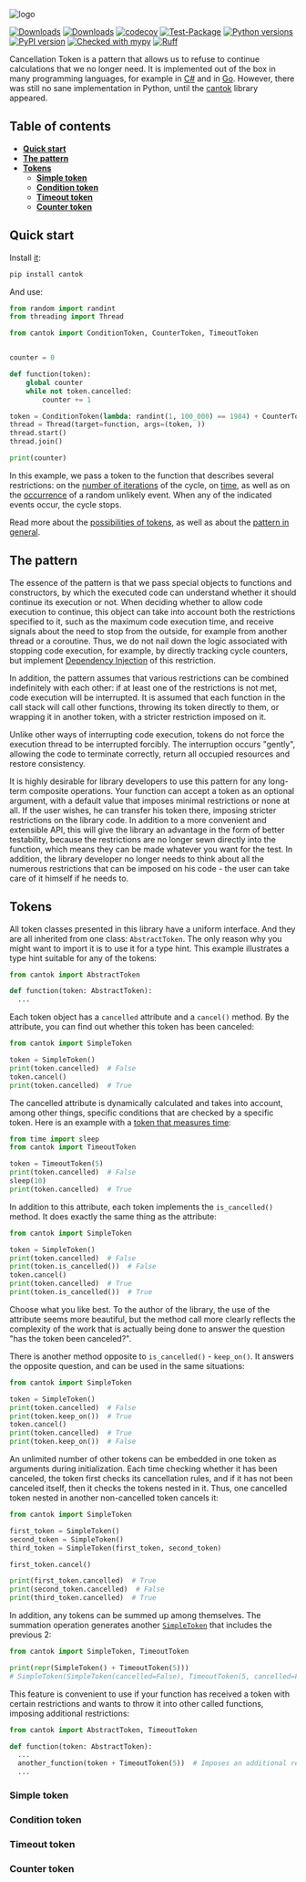 ![logo](https://raw.githubusercontent.com/pomponchik/cantok/develop/docs/assets/logo_2.png)

[![Downloads](https://static.pepy.tech/badge/cantok/month)](https://pepy.tech/project/cantok)
[![Downloads](https://static.pepy.tech/badge/cantok)](https://pepy.tech/project/cantok)
[![codecov](https://codecov.io/gh/pomponchik/cantok/graph/badge.svg?token=eZ4eK6fkmx)](https://codecov.io/gh/pomponchik/cantok)
[![Test-Package](https://github.com/pomponchik/cantok/actions/workflows/tests_and_coverage.yml/badge.svg)](https://github.com/pomponchik/cantok/actions/workflows/tests_and_coverage.yml)
[![Python versions](https://img.shields.io/pypi/pyversions/cantok.svg)](https://pypi.python.org/pypi/cantok)
[![PyPI version](https://badge.fury.io/py/cantok.svg)](https://badge.fury.io/py/cantok)
[![Checked with mypy](http://www.mypy-lang.org/static/mypy_badge.svg)](http://mypy-lang.org/)
[![Ruff](https://img.shields.io/endpoint?url=https://raw.githubusercontent.com/astral-sh/ruff/main/assets/badge/v2.json)](https://github.com/astral-sh/ruff)


Cancellation Token is a pattern that allows us to refuse to continue calculations that we no longer need. It is implemented out of the box in many programming languages, for example in [C#](https://learn.microsoft.com/en-us/dotnet/api/system.threading.cancellationtoken) and in [Go](https://pkg.go.dev/context). However, there was still no sane implementation in Python, until the [cantok](https://github.com/pomponchik/cantok) library appeared.


## Table of contents

- [**Quick start**](#quick-start)
- [**The pattern**](#the-pattern)
- [**Tokens**](#tokens)
  - [**Simple token**](#simple-token)
  - [**Condition token**](#simple-token)
  - [**Timeout token**](#timeout-token)
  - [**Counter token**](#counter-token)


## Quick start

Install [it](https://pypi.org/project/cantok/):

```bash
pip install cantok
```

And use:

```python
from random import randint
from threading import Thread

from cantok import ConditionToken, CounterToken, TimeoutToken


counter = 0

def function(token):
    global counter
    while not token.cancelled:
        counter += 1

token = ConditionToken(lambda: randint(1, 100_000) == 1984) + CounterToken(400_000, direct=False) + TimeoutToken(1)
thread = Thread(target=function, args=(token, ))
thread.start()
thread.join()

print(counter)
```

In this example, we pass a token to the function that describes several restrictions: on the [number of iterations](#counter-token) of the cycle, on [time](#timeout-token), as well as on the [occurrence](#condition-token) of a random unlikely event. When any of the indicated events occur, the cycle stops.

Read more about the [possibilities of tokens](#tokens), as well as about the [pattern in general](#the-pattern).


## The pattern

The essence of the pattern is that we pass special objects to functions and constructors, by which the executed code can understand whether it should continue its execution or not. When deciding whether to allow code execution to continue, this object can take into account both the restrictions specified to it, such as the maximum code execution time, and receive signals about the need to stop from the outside, for example from another thread or a coroutine. Thus, we do not nail down the logic associated with stopping code execution, for example, by directly tracking cycle counters, but implement [Dependency Injection](https://en.wikipedia.org/wiki/Dependency_injection) of this restriction.

In addition, the pattern assumes that various restrictions can be combined indefinitely with each other: if at least one of the restrictions is not met, code execution will be interrupted. It is assumed that each function in the call stack will call other functions, throwing its token directly to them, or wrapping it in another token, with a stricter restriction imposed on it.

Unlike other ways of interrupting code execution, tokens do not force the execution thread to be interrupted forcibly. The interruption occurs "gently", allowing the code to terminate correctly, return all occupied resources and restore consistency.

It is highly desirable for library developers to use this pattern for any long-term composite operations. Your function can accept a token as an optional argument, with a default value that imposes minimal restrictions or none at all. If the user wishes, he can transfer his token there, imposing stricter restrictions on the library code. In addition to a more convenient and extensible API, this will give the library an advantage in the form of better testability, because the restrictions are no longer sewn directly into the function, which means they can be made whatever you want for the test. In addition, the library developer no longer needs to think about all the numerous restrictions that can be imposed on his code - the user can take care of it himself if he needs to.


## Tokens

All token classes presented in this library have a uniform interface. And they are all inherited from one class: `AbstractToken`. The only reason why you might want to import it is to use it for a type hint. This example illustrates a type hint suitable for any of the tokens:

```python
from cantok import AbstractToken

def function(token: AbstractToken):
  ...
```

Each token object has a `cancelled` attribute and a `cancel()` method. By the attribute, you can find out whether this token has been canceled:

```python
from cantok import SimpleToken

token = SimpleToken()
print(token.cancelled)  # False
token.cancel()
print(token.cancelled)  # True
```

The cancelled attribute is dynamically calculated and takes into account, among other things, specific conditions that are checked by a specific token. Here is an example with a [token that measures time](#timeout-token):

```python
from time import sleep
from cantok import TimeoutToken

token = TimeoutToken(5)
print(token.cancelled)  # False
sleep(10)
print(token.cancelled)  # True
```

In addition to this attribute, each token implements the `is_cancelled()` method. It does exactly the same thing as the attribute:

```python
from cantok import SimpleToken

token = SimpleToken()
print(token.cancelled)  # False
print(token.is_cancelled())  # False
token.cancel()
print(token.cancelled)  # True
print(token.is_cancelled())  # True
```

Choose what you like best. To the author of the library, the use of the attribute seems more beautiful, but the method call more clearly reflects the complexity of the work that is actually being done to answer the question "has the token been canceled?".

There is another method opposite to `is_cancelled()` - `keep_on()`. It answers the opposite question, and can be used in the same situations:

```python
from cantok import SimpleToken

token = SimpleToken()
print(token.cancelled)  # False
print(token.keep_on())  # True
token.cancel()
print(token.cancelled)  # True
print(token.keep_on())  # False
```

An unlimited number of other tokens can be embedded in one token as arguments during initialization. Each time checking whether it has been canceled, the token first checks its cancellation rules, and if it has not been canceled itself, then it checks the tokens nested in it. Thus, one cancelled token nested in another non-cancelled token cancels it:

```python
from cantok import SimpleToken

first_token = SimpleToken()
second_token = SimpleToken()
third_token = SimpleToken(first_token, second_token)

first_token.cancel()

print(first_token.cancelled)  # True
print(second_token.cancelled)  # False
print(third_token.cancelled)  # True
```

In addition, any tokens can be summed up among themselves. The summation operation generates another [`SimpleToken`](#simple-token) that includes the previous 2:

```python
from cantok import SimpleToken, TimeoutToken

print(repr(SimpleToken() + TimeoutToken(5)))
# SimpleToken(SimpleToken(cancelled=False), TimeoutToken(5, cancelled=False, monotonic=False), cancelled=False)
```

This feature is convenient to use if your function has received a token with certain restrictions and wants to throw it into other called functions, imposing additional restrictions:

```python
from cantok import AbstractToken, TimeoutToken

def function(token: AbstractToken):
  ...
  another_function(token + TimeoutToken(5))  # Imposes an additional restriction on the function being called: work for no more than 5 seconds. At the same time, it does not know anything about what restrictions were imposed earlier.
  ...
```





### Simple token
### Condition token
### Timeout token
### Counter token
